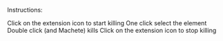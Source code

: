 Instructions:

Click on the extension icon to start killing
One click select the element
Double click (and Machete) kills
Click on the extension icon to stop killing